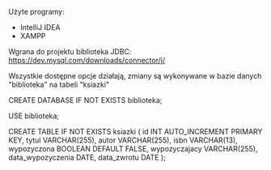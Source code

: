 Użyte programy:
- IntelliJ IDEA
- XAMPP

Wgrana do projektu biblioteka JDBC:
https://dev.mysql.com/downloads/connector/j/

Wszystkie dostępne opcje działają, zmiany są wykonywane w bazie danych "biblioteka" na tabeli "ksiazki"

CREATE DATABASE IF NOT EXISTS biblioteka;

USE biblioteka;

CREATE TABLE IF NOT EXISTS ksiazki (
    id INT AUTO_INCREMENT PRIMARY KEY,
    tytul VARCHAR(255),
    autor VARCHAR(255),
    isbn VARCHAR(13),
    wypozyczona BOOLEAN DEFAULT FALSE,
    wypozyczajacy VARCHAR(255),
    data_wypozyczenia DATE,
    data_zwrotu DATE
);
